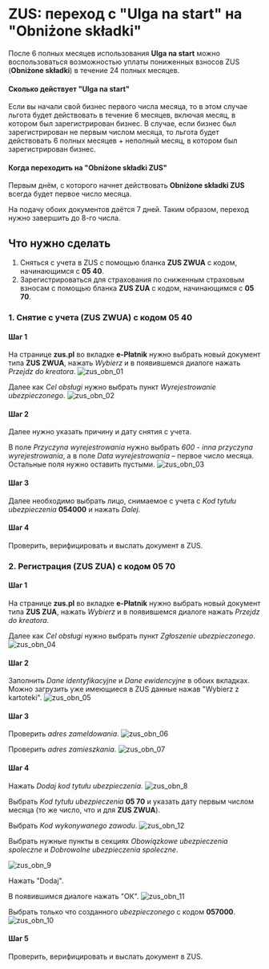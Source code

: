 # ZUS: переход с "Ulga na start" на "Obniżone składki"

После 6 полных месяцев использования **Ulga na start** можно воспользоваться возможностью уплаты пониженных взносов ZUS
(**Obniżone składki**) в течение 24 полных месяцев.

#### Сколько действует "Ulga na start"

Если вы начали свой бизнес первого числа месяца, то в этом случае льгота будет действовать в течение 6 месяцев,
включая месяц, в котором был зарегистрирован бизнес. В случае, если бизнес был зарегистрирован не первым числом месяца,
то льгота будет действовать 6 полных месяцев + неполный месяц, в котором был зарегистрирован бизнес.

#### Когда переходить на "Obniżone składki ZUS"

Первым днём, с которого начнет действовать **Obniżone składki ZUS** всегда будет первое число месяца.

На подачу обоих документов даётся 7 дней. Таким образом, переход нужно завершить до 8-го числа.

## Что нужно сделать

1. Сняться с учета в ZUS с помощью бланка **ZUS ZWUA** с кодом, начинающимся с **05 40**.
2. Зарегистрироваться для страхования по сниженным страховым взносам с помощью бланка **ZUS ZUA** с кодом, начинающимся
с **05 70**.

### 1. Снятие с учета (ZUS ZWUA) с кодом 05 40

#### Шаг 1

На странице **zus.pl** во вкладке **e-Płatnik** нужно выбрать новый документ типа **ZUS ZWUA**, нажать *Wybierz* и в
появившемся диалоге нажать *Przejdz do kreatora*.
![zus_obn_01][1]

Далее как *Cel obsługi* нужно выбрать пункт *Wyrejestrowanie ubezpieczonego*.
![zus_obn_02][2]

#### Шаг 2
Далее нужно указать причину и дату снятия с учета.

В поле *Przyczyna wyrejestrowania* нужно выбрать *600 - inna przyczyna wyrejestrowania*,
а в поле *Data wyrejestrowania* – первое число месяца. Остальные поля нужно оставить пустыми.
![zus_obn_03][3]

#### Шаг 3

Далее необходимо выбрать лицо, снимаемое с учета с *Kod tytułu ubezpieczenia* **054000** и нажать *Dalej*.

#### Шаг 4

Проверить, верифицировать и выслать документ в ZUS.

### 2. Регистрация (ZUS ZUA) с кодом 05 70

#### Шаг 1

На странице **zus.pl** во вкладке **e-Płatnik** нужно выбрать новый документ типа **ZUS ZUA**, нажать *Wybierz* и в
появившемся диалоге нажать *Przejdz do kreatora*.

Далее как *Cel obsługi* нужно выбрать пункт *Zgłoszenie ubezpieczonego*.
![zus_obn_04][4]

#### Шаг 2

Заполнить *Dane identyfikacyjne* и *Dane ewidencyjne* в обоих вкладках. Можно загрузить уже имеющиеся в ZUS данные нажав
"Wybierz z kartoteki".
![zus_obn_05][5]

#### Шаг 3

Проверить *adres zameldowania*.
![zus_obn_06][6]

Проверить *adres zamieszkania*.
![zus_obn_07][7]

#### Шаг 4

Нажать *Dodaj kod tytułu ubezpieczenia*.
![zus_obn_8][8]

Выбрать *Kod tytułu ubezpieczenia* **05 70** и указать дату первым числом месяца (то же число, что и для **ZUS ZWUA**).

Выбрать *Kod wykonywanego zawodu*.
![zus_obn_12][12]

Выбрать нужные пункты в секциях *Obowiązkowe ubezpieczenia spoleczne* и *Dobrowolne ubezpieczenia spoleczne*.

![zus_obn_9][9]

Нажать "Dodaj".

В появившимся диалоге нажать "ОК".
![zus_obn_11][11]

Выбрать только что созданного *ubezpieczonego* c кодом **057000**.
![zus_obn_10][10]

#### Шаг 5

Проверить, верифицировать и выслать документ в ZUS.

[1]: images/zus_obnizone/zus_obn_01.png
[2]: images/zus_obnizone/zus_obn_02.png
[3]: images/zus_obnizone/zus_obn_03.png
[4]: images/zus_obnizone/zus_obn_04.png
[5]: images/zus_obnizone/zus_obn_05.png
[6]: images/zus_obnizone/zus_obn_06.png
[7]: images/zus_obnizone/zus_obn_07.png
[8]: images/zus_obnizone/zus_obn_08.png
[9]: images/zus_obnizone/zus_obn_09.png
[10]: images/zus_obnizone/zus_obn_10.png
[11]: images/zus_obnizone/zus_obn_11.png
[12]: images/zus_obnizone/zus_obn_12.png
